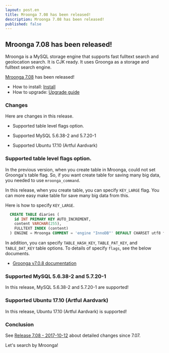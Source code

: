 ```yaml
---
layout: post.en
title: Mroonga 7.08 has been released!
description: Mroonga 7.08 has been released!
published: false
---
```


## Mroonga 7.08 has been released!

Mroonga is a MySQL storage engine that supports fast fulltext search
and geolocation search. It is CJK ready. It uses Groonga as a storage
and fulltext search engine.

[Mroonga 7.08](/docs/news.html#release-7.08) has been released!

  * How to install: [Install](/docs/install.html)
  * How to upgrade: [Upgrade guide](/docs/upgrade.html)

### Changes

Here are changes in this release.

  * Supported table level flags option.

  * Supported MySQL 5.6.38-2 and 5.7.20-1

  * Supported Ubuntu 17.10 (Artful Aardvark)

### Supported table level flags option.

In the previous version, when you create table in Mroonga, could not set
Groonga's table flag. So, if you want create table for saving many big data,
you needed to use `mroonga_command`.

In this release, when you create table, you can specify `KEY_LARGE` flag.
You can more easy make table for save many big data from this.

Here is how to specify `KEY_LARGE`.

```sql
  CREATE TABLE diaries (
    id INT PRIMARY KEY AUTO_INCREMENT,
    content VARCHAR(255),
    FULLTEXT INDEX (content)
  ) ENGINE = Mroonga COMMENT = 'engine "InnoDB"' DEFAULT CHARSET utf8 flags "TABLE_HASH_KEY|KEY_LARGE";
```

In addition, you can specify `TABLE_HASH_KEY`, `TABLE_PAT_KEY`, and `TABLE_DAT_KEY` table options.
To details of specify `flags`, see the below documents.

* [Groonga v7.0.8 documentation](http://groonga.org/docs/reference/commands/table_create.html#flags)

### Supported MySQL 5.6.38-2 and 5.7.20-1

In this release, MySQL 5.6.38-2 and 5.7.20-1 are supported!

### Supported Ubuntu 17.10 (Artful Aardvark)

In this release, Ubuntu 17.10 (Artful Aardvark) is supported!

### Conclusion

See [Release 7.08 - 2017-10-12](/docs/news.html#release-7.08) about detailed changes since 7.07.

Let's search by Mroonga!
